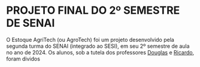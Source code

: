 # PROJETO FINAL DO 2º SEMESTRE DE SENAI

O Estoque AgriTech (ou AgroTech) foi um projeto desenvolvido pela segunda turma do SENAI (integrado ao SESI), em seu 2º semestre de aula no ano de 2024. Os alunos, sob a tutela dos professores [Douglas](https://github.com/douglas-camata) e [Ricardo](https://github.com/diasricardo), foram dividos 
